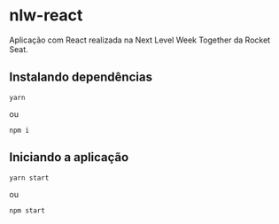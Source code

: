 # nlw-react
Aplicação com React realizada na Next Level Week Together da Rocket Seat.

## Instalando dependências
```
yarn 
```
ou 
```
npm i
```

## Iniciando a aplicação
```
yarn start
```
ou 
```
npm start
```
